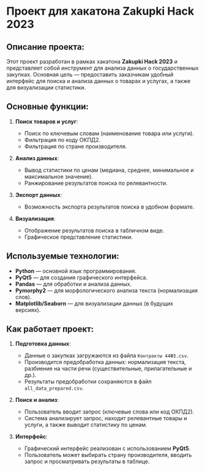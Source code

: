 # Проект для хакатона Zakupki Hack 2023

## Описание проекта:
Этот проект разработан в рамках хакатона **Zakupki Hack 2023** и представляет собой инструмент для анализа данных о государственных закупках. Основная цель — предоставить заказчикам удобный интерфейс для поиска и анализа данных о товарах и услугах, а также для визуализации статистики.

## Основные функции:
1. **Поиск товаров и услуг**:
   - Поиск по ключевым словам (наименование товара или услуги).
   - Фильтрация по коду ОКПД2.
   - Фильтрация по стране производителя.

2. **Анализ данных**:
   - Вывод статистики по ценам (медиана, среднее, минимальное и максимальное значение).
   - Ранжирование результатов поиска по релевантности.

3. **Экспорт данных**:
   - Возможность экспорта результатов поиска в удобном формате.

4. **Визуализация**:
   - Отображение результатов поиска в табличном виде.
   - Графическое представление статистики.

## Используемые технологии:
- **Python** — основной язык программирования.
- **PyQt5** — для создания графического интерфейса.
- **Pandas** — для обработки и анализа данных.
- **Pymorphy2** — для морфологического анализа текста (нормализация слов).
- **Matplotlib/Seaborn** — для визуализации данных (в будущих версиях).

## Как работает проект:
1. **Подготовка данных**:
   - Данные о закупках загружаются из файла `Контракты 44ФЗ.csv`.
   - Производится предобработка данных: нормализация текста, разбиение на части речи (существительные, прилагательные и др.).
   - Результаты предобработки сохраняются в файл `all_data_prepared.csv`.

2. **Поиск и анализ**:
   - Пользователь вводит запрос (ключевые слова или код ОКПД2).
   - Система анализирует запрос, находит релевантные товары и услуги, а также выводит статистику по ценам.

3. **Интерфейс**:
   - Графический интерфейс реализован с использованием **PyQt5**.
   - Пользователь может выбирать страну производителя, вводить запрос и просматривать результаты в таблице.
